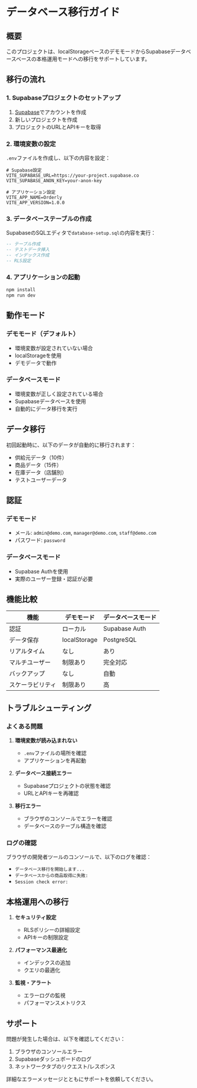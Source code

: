 # データベース移行ガイド

## 概要

このプロジェクトは、localStorageベースのデモモードからSupabaseデータベースベースの本格運用モードへの移行をサポートしています。

## 移行の流れ

### 1. Supabaseプロジェクトのセットアップ

1. [Supabase](https://supabase.com)でアカウントを作成
2. 新しいプロジェクトを作成
3. プロジェクトのURLとAPIキーを取得

### 2. 環境変数の設定

`.env`ファイルを作成し、以下の内容を設定：

```env
# Supabase設定
VITE_SUPABASE_URL=https://your-project.supabase.co
VITE_SUPABASE_ANON_KEY=your-anon-key

# アプリケーション設定
VITE_APP_NAME=Orderly
VITE_APP_VERSION=1.0.0
```

### 3. データベーステーブルの作成

SupabaseのSQLエディタで`database-setup.sql`の内容を実行：

```sql
-- テーブル作成
-- テストデータ挿入
-- インデックス作成
-- RLS設定
```

### 4. アプリケーションの起動

```bash
npm install
npm run dev
```

## 動作モード

### デモモード（デフォルト）
- 環境変数が設定されていない場合
- localStorageを使用
- デモデータで動作

### データベースモード
- 環境変数が正しく設定されている場合
- Supabaseデータベースを使用
- 自動的にデータ移行を実行

## データ移行

初回起動時に、以下のデータが自動的に移行されます：

- 供給元データ（10件）
- 商品データ（15件）
- 在庫データ（店舗別）
- テストユーザーデータ

## 認証

### デモモード
- メール: `admin@demo.com`, `manager@demo.com`, `staff@demo.com`
- パスワード: `password`

### データベースモード
- Supabase Authを使用
- 実際のユーザー登録・認証が必要

## 機能比較

| 機能 | デモモード | データベースモード |
|------|------------|-------------------|
| 認証 | ローカル | Supabase Auth |
| データ保存 | localStorage | PostgreSQL |
| リアルタイム | なし | あり |
| マルチユーザー | 制限あり | 完全対応 |
| バックアップ | なし | 自動 |
| スケーラビリティ | 制限あり | 高 |

## トラブルシューティング

### よくある問題

1. **環境変数が読み込まれない**
   - `.env`ファイルの場所を確認
   - アプリケーションを再起動

2. **データベース接続エラー**
   - Supabaseプロジェクトの状態を確認
   - URLとAPIキーを再確認

3. **移行エラー**
   - ブラウザのコンソールでエラーを確認
   - データベースのテーブル構造を確認

### ログの確認

ブラウザの開発者ツールのコンソールで、以下のログを確認：

- `データベース移行を開始します...`
- `データベースからの商品取得に失敗:`
- `Session check error:`

## 本格運用への移行

1. **セキュリティ設定**
   - RLSポリシーの詳細設定
   - APIキーの制限設定

2. **パフォーマンス最適化**
   - インデックスの追加
   - クエリの最適化

3. **監視・アラート**
   - エラーログの監視
   - パフォーマンスメトリクス

## サポート

問題が発生した場合は、以下を確認してください：

1. ブラウザのコンソールエラー
2. Supabaseダッシュボードのログ
3. ネットワークタブのリクエスト/レスポンス

詳細なエラーメッセージとともにサポートを依頼してください。

